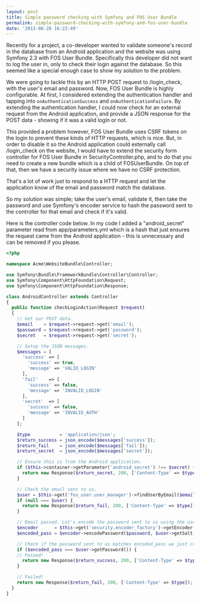 ```yaml
---
layout: post
title: Simple password checking with Symfony and FOS User Bundle
permalink: simple-password-checking-with-symfony-and-fos-user-bundle
date: '2013-08-28 16:22:49'
---
```


Recently for a project, a co-developer wanted to validate someone's record in the database from an Android application and the website was using Symfony 2.3 with FOS User Bundle. Specifically this developer did not want to log the user in, only to check their login against the database. So this seemed like a special enough case to show my solution to the problem.

We were going to tackle this by an HTTP POST request to /login_check, with the user's email and password. Now, FOS User Bundle is highly configurable. At first, I considered extending the authentication handler and tapping into `onAuthenticationSuccess` and `onAuthenticationFailure`. By extending the authentication handler, I could now check for an external request from the Android application, and provide a JSON response for the POST data - showing if it was a valid login or not.

This provided a problem however, FOS User Bundle uses CSRF tokens on the login to prevent these kinds of HTTP requests, which is nice. But, in order to disable it so the Android application could externally call /login_check on the website, I would have to extend the security form controller for FOS User Bundle in SecurityController.php, and to do that you need to create a new bundle which is a child of FOSUserBundle. On top of that, then we have a security issue where we have no CSRF protection.

That's a lot of work just to respond to a HTTP request and let the application know of the email and password match the database.

So my solution was simple; take the user's email, validate it, then take the password and use Symfony's encoder service to hash the password sent to the controller for that email and check if it's valid.

Here is the controller code below. In my code I added a "android_secret" parameter read from app/parameters.yml which is a hash that just ensures the request came from the Android application - this is unnecessary and can be removed if you please.

```php
<?php

namespace Acme\WebsiteBundle\Controller;

use Symfony\Bundle\FrameworkBundle\Controller\Controller;
use Symfony\Component\HttpFoundation\Request;
use Symfony\Component\HttpFoundation\Response;

class AndroidController extends Controller
{
  public function checkLoginAction(Request $request)
  {
	// Get our POST data.
    $email    = $request->request->get('email');
    $password = $request->request->get('password');
    $secret   = $request->request->get('secret');

	// Setup the JSON messages.
    $messages = [
      'success' => [
        'success' => true,
        'message' => 'VALID_LOGIN'
      ],
      'fail'    => [
        'success' => false,
        'message' => 'INVALID_LOGIN'
      ],
      'secret'  => [
        'success' => false,
        'message' => 'INVALID_AUTH'
      ]
    ];

    $type           = 'application/json';
    $return_success = json_encode($messages['success']);
    $return_fail    = json_encode($messages['fail']);
    $return_secret  = json_encode($messages['secret']);

	// Ensure this is from the Android application.
    if ($this->container->getParameter('android_secret') !== $secret) {
      return new Response($return_secret, 200, ['Content-Type' => $type]);
    }

	// Check the email sent to us.
    $user = $this->get('fos_user.user_manager')->findUserByEmail($email);
    if (null === $user) {
      return new Response($return_fail, 200, ['Content-Type' => $type]);
    }

	// Email passed. Let's encode the password sent to us using the user's salt.
    $encoder      = $this->get('security.encoder_factory')->getEncoder($user);
    $encoded_pass = $encoder->encodePassword($password, $user->getSalt());

	// Check if the password sent to us matches encoded_pass we just created.
    if ($encoded_pass === $user->getPassword()) {
    // Passed!
      return new Response($return_success, 200, ['Content-Type' => $type]);
    }

	// Failed!
    return new Response($return_fail, 200, ['Content-Type' => $type]);
  }
}
```
